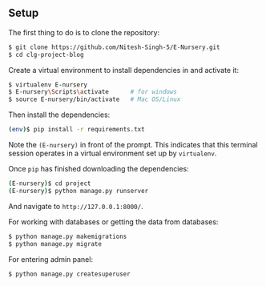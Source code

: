 


## Setup

The first thing to do is to clone the repository:

```sh
$ git clone https://github.com/Nitesh-Singh-5/E-Nursery.git
$ cd clg-project-blog
```

Create a virtual environment to install dependencies in and activate it:

```sh
$ virtualenv E-nursery
$ E-nursery\Scripts\activate      # for windows
$ source E-nursery/bin/activate   # Mac OS/Linux
```

Then install the dependencies:

```sh
(env)$ pip install -r requirements.txt
```
Note the `(E-nursery)` in front of the prompt. This indicates that this terminal
session operates in a virtual environment set up by `virtualenv`.

Once `pip` has finished downloading the dependencies:
```sh
(E-nursery)$ cd project
(E-nursery)$ python manage.py runserver
```
And navigate to `http://127.0.0.1:8000/`.

For working with databases or getting the data from databases:
```sh
$ python manage.py makemigrations
$ python manage.py migrate
```

For entering admin panel:
```sh
$ python manage.py createsuperuser
```
